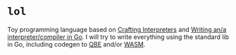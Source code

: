 # `lol`

Toy programming language based on [Crafting Interpreters](https://craftinginterpreters.com/)
and [Writing an/a interpreter/compiler in Go](https://compilerbook.com/). 
I will try to write everything using the standard lib in Go, including codegen
to [QBE](https://c9x.me/compile/) and/or [WASM](https://webassembly.org/).
